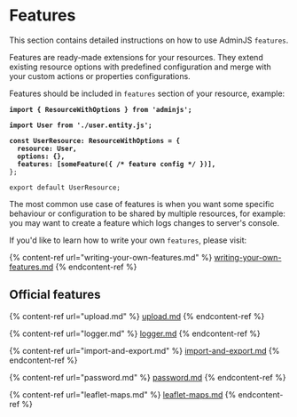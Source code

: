 # Features

This section contains detailed instructions on how to use AdminJS `features`.

Features are ready-made extensions for your resources. They extend existing resource options with predefined configuration and merge with your custom actions or properties configurations.

Features should be included in `features` section of your resource, example:

<pre class="language-typescript"><code class="lang-typescript"><strong>import { ResourceWithOptions } from 'adminjs';
</strong><strong>
</strong><strong>import User from './user.entity.js';
</strong><strong>
</strong><strong>const UserResource: ResourceWithOptions = {
</strong><strong>  resource: User,
</strong><strong>  options: {},
</strong><strong>  features: [someFeature({ /* feature config */ })],
</strong>};

export default UserResource;
</code></pre>

The most common use case of features is when you want some specific behaviour or configuration to be shared by multiple resources, for example: you may want to create a feature which logs changes to server's console.

If you'd like to learn how to write your own `features`, please visit:

{% content-ref url="writing-your-own-features.md" %}
[writing-your-own-features.md](writing-your-own-features.md)
{% endcontent-ref %}

## Official features

{% content-ref url="upload.md" %}
[upload.md](upload.md)
{% endcontent-ref %}

{% content-ref url="logger.md" %}
[logger.md](logger.md)
{% endcontent-ref %}

{% content-ref url="import-and-export.md" %}
[import-and-export.md](import-and-export.md)
{% endcontent-ref %}

{% content-ref url="password.md" %}
[password.md](password.md)
{% endcontent-ref %}

{% content-ref url="leaflet-maps.md" %}
[leaflet-maps.md](leaflet-maps.md)
{% endcontent-ref %}
